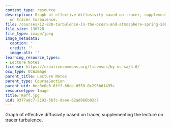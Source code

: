 ```yaml
---
content_type: resource
description: Graph of effective diffusivity based on tracer, supplementing the lecture
  on tracer turbulence.
file: /courses/12-820-turbulence-in-the-ocean-and-atmosphere-spring-2006/9377a8c721925bfcdeee62ad066b92c7_Keff.jpg
file_size: 130728
file_type: image/jpeg
image_metadata:
  caption: ''
  credit: ''
  image-alt: ''
learning_resource_types:
- Lecture Notes
license: https://creativecommons.org/licenses/by-nc-sa/4.0/
ocw_type: OCWImage
parent_title: Lecture Notes
parent_type: CourseSection
parent_uid: bec8e0e6-6fff-66ce-0558-0c295bd1495c
resourcetype: Image
title: Keff.jpg
uid: 9377a8c7-2192-5bfc-deee-62ad066b92c7
---
```

Graph of effective diffusivity based on tracer, supplementing the lecture on tracer turbulence.